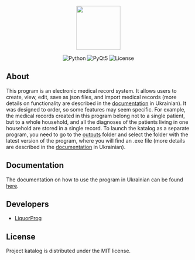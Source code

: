 <p align="center">
      <img src="books.ico" width="120">
</p>

<p align="center">
   <img src="https://img.shields.io/badge/Made%20with-Python-yellow" alt="Python">
   <img src="https://img.shields.io/badge/PyQt5-v5.15.7-green" alt="PyQt5">
   <img src="https://img.shields.io/badge/License-MIT-success" alt="License">
</p>

## About

This program is an electronic medical record system. It allows users to create, view, edit, save as json files, and import medical records (more details on functionality are described in the [documentation](Documentation(UA).pdf) in Ukrainian). 
It was designed to order, so some features may seem specific. For example, the medical records created in this program belong not to a single patient, but to a whole household, and all the diagnoses of the patients living in one household are stored in a single record. 
To launch the katalog as a separate program, you need to go to the [outputs](outputs) folder and select the folder with the latest version of the program, where you will find an .exe file (more details are described in the [documentation](Documentation(UA).pdf) in Ukrainian).

## Documentation

The documentation on how to use the program in Ukrainian can be found [here](Documentation(UA).pdf).

<!-- ## Distribute

- [Service Name](Page Link) -->


## Developers

- [LiquorProg](https://github.com/LiquorProg)

## License

Project katalog is distributed under the MIT license.
